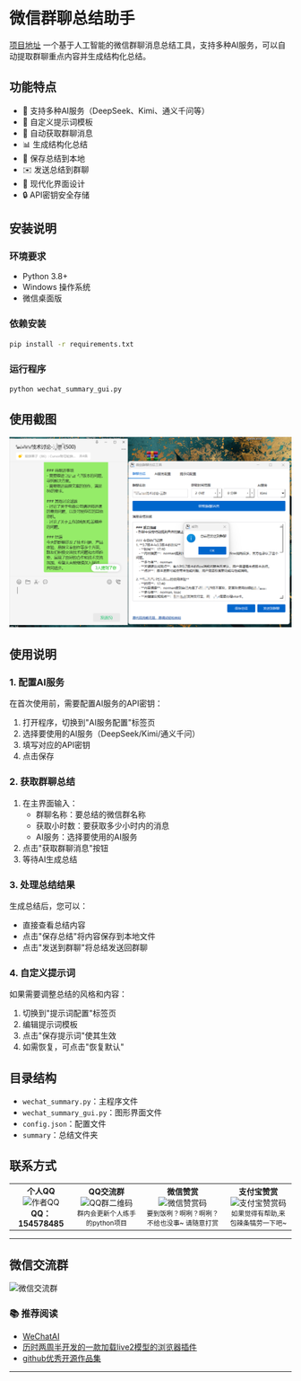# 微信群聊总结助手
[项目地址](https://github.com/Vita0519/wechat_summary/)
一个基于人工智能的微信群聊消息总结工具，支持多种AI服务，可以自动提取群聊重点内容并生成结构化总结。

## 功能特点

- 🤖 支持多种AI服务（DeepSeek、Kimi、通义千问等）
- 📝 自定义提示词模板
- 💬 自动获取群聊消息
- 📊 生成结构化总结
- 💾 保存总结到本地
- ✉️ 发送总结到群聊
- 🎨 现代化界面设计
- 🔒 API密钥安全存储

## 安装说明

### 环境要求

- Python 3.8+
- Windows 操作系统
- 微信桌面版

### 依赖安装

```bash
pip install -r requirements.txt
```

### 运行程序
```bash
python wechat_summary_gui.py
```

## 使用截图
![使用截图](使用截图.png)
## 使用说明

### 1. 配置AI服务

在首次使用前，需要配置AI服务的API密钥：

1. 打开程序，切换到"AI服务配置"标签页
2. 选择要使用的AI服务（DeepSeek/Kimi/通义千问）
3. 填写对应的API密钥
4. 点击保存

### 2. 获取群聊总结

1. 在主界面输入：
   - 群聊名称：要总结的微信群名称
   - 获取小时数：要获取多少小时内的消息
   - AI服务：选择要使用的AI服务
2. 点击"获取群聊消息"按钮
3. 等待AI生成总结

### 3. 处理总结结果

生成总结后，您可以：

- 直接查看总结内容
- 点击"保存总结"将内容保存到本地文件
- 点击"发送到群聊"将总结发送回群聊

### 4. 自定义提示词

如果需要调整总结的风格和内容：

1. 切换到"提示词配置"标签页
2. 编辑提示词模板
3. 点击"保存提示词"使其生效
4. 如需恢复，可点击"恢复默认"

## 目录结构

- `wechat_summary.py`：主程序文件
- `wechat_summary_gui.py`：图形界面文件
- `config.json`：配置文件
- `summary`：总结文件夹

## 联系方式

<div align="center"><table><tbody><tr><td align="center"><b>个人QQ</b><br><img src="https://wmimg.com/i/1119/2025/02/67a96bb8d3ef6.jpg" width="250" alt="作者QQ"><br><b>QQ：154578485</b></td><td align="center"><b>QQ交流群</b><br><img src="https://wmimg.com/i/1119/2025/02/67a96bb8d6457.jpg" width="250" alt="QQ群二维码"><br><small>群内会更新个人练手的python项目</small></td><td align="center"><b>微信赞赏</b><br><img src="https://wmimg.com/i/1119/2024/09/66dd37a5ab6e8.jpg" width="500" alt="微信赞赏码"><br><small>要到饭咧？啊咧？啊咧？不给也没事~ 请随意打赏</small></td><td align="center"><b>支付宝赞赏</b><br><img src="https://wmimg.com/i/1119/2024/09/66dd3d6febd05.jpg" width="300" alt="支付宝赞赏码"><br><small>如果觉得有帮助,来包辣条犒劳一下吧~</small></td></tr></tbody></table></div>

---

## 微信交流群
![微信交流群](https://wmimg.com/i/1119/2025/02/67c11a05a583f.jpg)

### 📚 推荐阅读

-   [WeChatAI](https://github.com/Vita0519/WeChatAI)
-   [历时两周半开发的一款加载live2模型的浏览器插件](https://www.allfather.top/archives/live2dkan-ban-niang)
-   [github优秀开源作品集](https://www.allfather.top/mol2d/)

---
